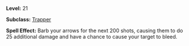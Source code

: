 <!-- TITLE: Spell: Barbed Arrows -->
<!-- SUBTITLE:  -->

**Level:** 21

**Subclass:** [Trapper](trapper)

**Spell Effect:** Barb your arrows for the next 200 shots, causing them to do 25 additional damage and have a chance to cause your target to bleed.